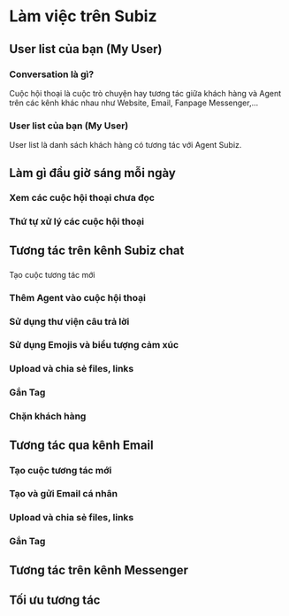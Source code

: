 # Làm việc trên Subiz

## User list của bạn \(My User\)

###  Conversation là gì?

Cuộc hội thoại là cuộc trò chuyện hay tương tác giữa khách hàng và Agent trên các kênh khác nhau như Website, Email, Fanpage Messenger,...



###  User list của bạn \(My User\)

User list là danh sách khách hàng có tương tác với Agent Subiz.

##  Làm gì đầu giờ sáng mỗi ngày

###  Xem các cuộc hội thoại chưa đọc

###  Thứ tự xử lý các cuộc hội thoại

## Tương tác trên kênh Subiz chat

###  Tạo cuộc tương tác mới 

### Thêm Agent vào cuộc hội thoại 

### Sử dụng thư viện câu trả lời 

### Sử dụng Emojis và biểu tượng cảm xúc 

### Upload và chia sẻ files, links

###  Gắn Tag

### Chặn khách hàng

## Tương tác qua kênh Email

###  Tạo cuộc tương tác mới

###  Tạo và gửi Email cá nhân 

###  Upload và chia sẻ files, links 

### Gắn Tag

## Tương tác trên kênh Messenger

## Tối ưu tương tác



